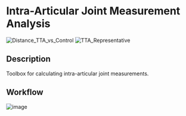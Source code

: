 # Intra-Articular Joint Measurement Analysis
![Distance_TTA_vs_Control](https://user-images.githubusercontent.com/69816397/211891169-d905490a-9692-4162-b5f7-3c27e6a9c24a.gif)
![TTA_Representative](https://github.com/Lenz-Lab/JMA/assets/69816397/84325e31-6759-422e-a0de-fb249d2b93e1)
## Description
Toolbox for calculating intra-articular joint measurements.

## Workflow
![image](https://github.com/Lenz-Lab/JMA/assets/69816397/79ed7059-d475-4531-a017-49fc7eeb09d0)

